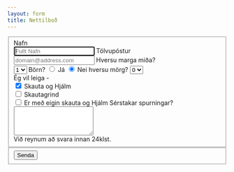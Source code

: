 ```yaml
---
layout: form
title: Nettilboð
---
```

<form>
  <fieldset class="account-info">
    <label>
         Nafn
        <Br>
      <input type="text" name="name" placeholder="Fullt Nafn" required autofocus>
    </label>
    <label>
        Tölvupóstur
        <Br>
        <input type="email" name="email" placeholder="domain@address.com" required>
    </label>
    <label>
    Hversu marga miða?
    <br>
    <select name="midar">
    <option value="1" selected>1</option>
    <option value="2">2</option>
    <option value="3">3</option>
    <option value="4">4</option>
    <option value="5">5</option>
  </select>
    </label>
    <label>
        Börn?
        <input type="radio" name="born" value="Yes"> Já
        <input type="radio" name="born" value="No" checked> Nei
    </label>
    <label>
        hversu mörg? <select name="bornfjoldi">
        <option value="0" selected>0</option>
        <option value="1">1</option>
        <option value="2">2</option>
        <option value="3">3</option>
        <option value="4">4</option>
        <option value="5">5</option>
    </select>
    </label>
    <label>
    <Br>
    Ég vil leiga -
    <br>
    <input type="checkbox" name="SogH" value="skautaoghjalm" checked> Skauta og Hjálm
    <Br>
    <input type="checkbox" name="grind" value="skautagrind"> Skautagrind
    <br>
    <input type="checkbox" name="eignSogH"           value="eigin"> Er með eigin skauta og Hjálm
 </label>
 <label>
        Sérstakar spurningar?<br>
        <textarea rows="4" name="comment" required></textarea>
        <br>
        Við reynum að svara innan 24klst. 
  </label>
  </fieldset>
  <div class="buttonholder">
  <fieldset class="account-action">
    <input class="btn" type="submit" name="submit" value="Senda">
  </fieldset>
  </div>
</form>
